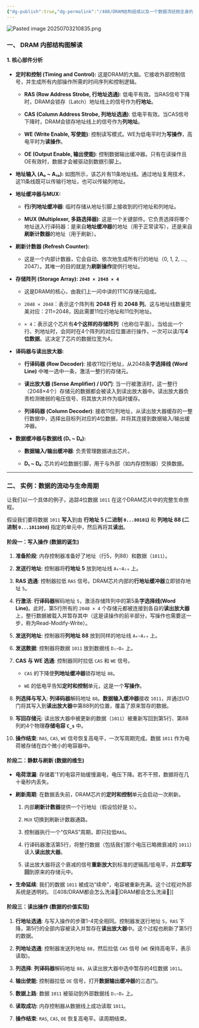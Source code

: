 ```yaml
---
{"dg-publish":true,"dg-permalink":"/408/DRAM结构组成以及一个数据流经她全身的例子🥵","permalink":"/408/DRAM结构组成以及一个数据流经她全身的例子🥵/"}
---
```



![Pasted image 20250703210835.png](/img/user/%E9%99%84%E4%BB%B6/Pasted%20image%2020250703210835.png)
### 一、 DRAM 内部结构图解读
#### 1. 核心部件分析

- **定时和控制 (Timing and Control):** 这是DRAM的大脑。它接收外部控制信号，并生成所有内部操作所需的时间序列和控制逻辑。
    
    - **RAS (Row Address Strobe, 行地址选通)**: 低电平有效。当RAS信号下降时，DRAM会锁存（Latch）地址线上的信号作为**行地址**。
        
    - **CAS (Column Address Strobe, 列地址选通)**: 低电平有效。当CAS信号下降时，DRAM会锁存地址线上的信号作为**列地址**。
        
    - **WE (Write Enable, 写使能)**: 控制读写模式。WE为低电平时为**写操作**，高电平时为**读操作**。
        
    - **OE (Output Enable, 输出使能)**: 控制数据输出缓冲器。只有在读操作且OE有效时，数据才会被驱动到数据引脚上。
        
- **地址输入 (A₀ ~ A₁₀):** 如图所示，该芯片有11条地址线。通过地址复用技术，这11条线既可以传输行地址，也可以传输列地址。
    
- **地址缓冲器与MUX:**
    
    - **行/列地址缓冲器**: 临时存储从地址引脚上接收到的行地址和列地址。
        
    - **MUX (Multiplexer, 多路选择器)**: 这是一个关键部件。它负责选择将哪个地址送入行译码器：是来自**地址缓冲器**的地址（用于正常读写），还是来自**刷新计数器**的地址（用于刷新）。
        
- **刷新计数器 (Refresh Counter):**
    
    - 这是一个内部计数器，它会自动、依次地生成所有行的地址（0, 1, 2, ..., 2047）。其唯一的目的就是为**刷新操作**提供行地址。
        
- **存储阵列 (Storage Array): `2048 × 2048 × 4`**
    
    - 这是DRAM的核心，由我们上一问中讲的1T1C存储元组成。
        
    - `2048 × 2048`：表示这个阵列有 **2048 行** 和 **2048 列**。这与地址线数量完美对应：211=2048，因此需要11位行地址和11位列地址。
        
    - `× 4`：表示这个芯片有**4个这样的存储阵列**（也称位平面）。当给出一个行、列地址时，会同时在4个阵列的对应位置进行操作，一次可以读/写**4位数据**。这决定了芯片的数据位宽为4。
        
- **译码器与读出放大器:**
    
    - **行译码器 (Row Decoder)**: 接收11位行地址，从2048条**字选择线 (Word Line)** 中唯一选中一条，激活一整行的存储元。
        
    - **读出放大器 (Sense Amplifier) / I/O门**: 当一行被激活时，这一整行（2048×4个）存储元的数据都会被读入到读出放大器中。读出放大器负责检测微弱的电压信号、将其放大并作为临时缓存。
        
    - **列译码器 (Column Decoder)**: 接收11位列地址，从读出放大器缓存的一整行数据中，选择出目标列对应的4位数据，并将其连接到数据输入/输出缓冲器。
        
- **数据缓冲器与数据线 (D₁ ~ D₄):**
    
    - **数据输入/输出缓冲器**: 负责管理数据进出芯片。
        
    - **D₁ ~ D₄**: 芯片的4位数据引脚，用于与外部（如内存控制器）交换数据。
        

---

### 二、 实例：数据的流动与生命周期

让我们以一个具体的例子，追踪4位数据 `1011` 在这个DRAM芯片中的完整生命旅程。

假设我们要将数据 `1011` **写入**到由 **行地址 5 (二进制 `0...00101`)** 和 **列地址 88 (二进制 `0...1011000`)** 指定的单元中，然后再将其**读出**。

#### 阶段一：写入操作 (数据的诞生)

1. **准备阶段**: 内存控制器准备好了地址（行5，列88）和数据（`1011`）。
    
2. **发送行地址**: 控制器将**行地址 5** 放到地址线 `A₀~A₁₀` 上。
    
3. **RAS 选通**: 控制器拉低 `RAS` 信号。DRAM芯片内部的**行地址缓冲器**立即锁存地址 `5`。
    
4. **行激活**: **行译码器**解码地址 `5`，激活存储阵列中的第5条**字选择线(Word Line)**。此时，第5行所有的 `2048 × 4` 个存储元都被连接到各自的**读出放大器**上，整行数据被载入并暂存其中（这是读操作的前半部分，写操作也需要这一步，称为Read-Modify-Write）。
    
5. **发送列地址**: 控制器将**列地址 88** 放到同样的地址线 `A₀~A₁₀` 上。
    
6. **发送数据**: 控制器将数据 `1011` 放到数据线 `D₁~D₄` 上。
    
7. **CAS 与 WE 选通**: 控制器同时拉低 `CAS` 和 `WE` 信号。
    
    - `CAS` 的下降使**列地址缓冲器**锁存地址 `88`。
        
    - `WE` 的低电平告知**定时和控制**单元，这是一个**写操作**。
        
8. **列选择与写入**: **列译码器**解码地址 `88`。**数据输入缓冲器**接收 `1011`，并通过I/O门将其写入到**读出放大器**中第88列的位置，覆盖了原来暂存的数据。
    
9. **写回存储元**: 读出放大器中被更新的数据（`1011`）被重新写回到第5行、第88列的4个物理**存储电容 `C_s`** 中。
    
10. **操作结束**: `RAS`, `CAS`, `WE` 信号恢复高电平，一次写周期完成。数据 `1011` 作为电荷被存储在四个微小的电容器中。
    

#### 阶段二：静默与刷新 (数据的维生)

- **电荷泄漏**: 存储着'1'的电容开始缓慢漏电，电压下降。若不干预，数据将在几十毫秒内丢失。
    
- **刷新周期**: 在数据丢失前，DRAM芯片的**定时和控制**单元会启动一次刷新。
    
    1. 内部**刷新计数器**提供一个行地址（假设恰好是 `5`）。
        
    2. `MUX` 切换到刷新计数器通路。
        
    3. 控制器执行一个“仅RAS”周期，即只拉低`RAS`。
        
    4. 行译码器激活第5行，将整行数据（包括我们那个电压已略微衰减的 `1011`）读入**读出放大器**。
        
    5. 读出放大器将这个衰减的信号**重新放大**到标准的逻辑高/低电平，并**立即写回**到原来的存储元中。
        
- **生命延续**: 我们的数据 `1011` 被成功“续命”，电容被重新充满。这个过程对外部系统是透明的。
    [[408/DRAM都会怎么洗澡🥵\|DRAM都会怎么洗澡🥵]]

#### 阶段三：读出操作 (数据的价值实现)

1. **行地址选通**: 与写入操作的步骤1-4完全相同。控制器发送行地址 `5`，`RAS` 下降，第5行的全部内容被读入并暂存在**读出放大器**中。这个过程也刷新了第5行的数据。
    
2. **列地址选通**: 控制器发送列地址 `88`，然后拉低 `CAS` 信号 (`WE` 保持高电平，表示读取)。
    
3. **列选择**: **列译码器**解码地址 `88`，从读出放大器中选中暂存的4位数据 `1011`。
    
4. **输出使能**: 控制器拉低 `OE` 信号，打开**数据输出缓冲器**的三态门。
    
5. **数据上路**: 数据 `1011` 被驱动到外部数据线 `D₁~D₄` 上。
    
6. **读取成功**: 内存控制器从数据线上成功读取 `1011`。
    
7. **操作结束**: `RAS`, `CAS`, `OE` 恢复高电平。读周期结束。
    
